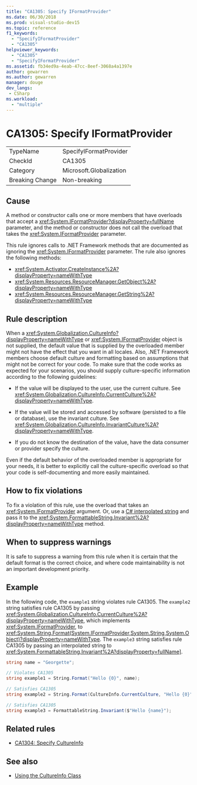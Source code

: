 ```yaml
---
title: "CA1305: Specify IFormatProvider"
ms.date: 06/30/2018
ms.prod: visual-studio-dev15
ms.topic: reference
f1_keywords:
  - "SpecifyIFormatProvider"
  - "CA1305"
helpviewer_keywords:
  - "CA1305"
  - "SpecifyIFormatProvider"
ms.assetid: fb34ed9a-4eab-47cc-8eef-3068a4a1397e
author: gewarren
ms.author: gewarren
manager: douge
dev_langs:
 - CSharp
ms.workload:
  - "multiple"
---
```

# CA1305: Specify IFormatProvider

|||
|-|-|
|TypeName|SpecifyIFormatProvider|
|CheckId|CA1305|
|Category|Microsoft.Globalization|
|Breaking Change|Non-breaking|

## Cause

A method or constructor calls one or more members that have overloads that accept a <xref:System.IFormatProvider?displayProperty=fullName> parameter, and the method or constructor does not call the overload that takes the <xref:System.IFormatProvider> parameter.

This rule ignores calls to .NET Framework methods that are documented as ignoring the <xref:System.IFormatProvider> parameter. The rule also ignores the following methods:

- <xref:System.Activator.CreateInstance%2A?displayProperty=nameWithType>
- <xref:System.Resources.ResourceManager.GetObject%2A?displayProperty=nameWithType>
- <xref:System.Resources.ResourceManager.GetString%2A?displayProperty=nameWithType>

## Rule description

When a <xref:System.Globalization.CultureInfo?displayProperty=nameWithType> or <xref:System.IFormatProvider> object is not supplied, the default value that is supplied by the overloaded member might not have the effect that you want in all locales. Also, .NET Framework members choose default culture and formatting based on assumptions that might not be correct for your code. To make sure that the code works as expected for your scenarios, you should supply culture-specific information according to the following guidelines:

- If the value will be displayed to the user, use the current culture. See <xref:System.Globalization.CultureInfo.CurrentCulture%2A?displayProperty=nameWithType>.

- If the value will be stored and accessed by software (persisted to a file or database), use the invariant culture. See <xref:System.Globalization.CultureInfo.InvariantCulture%2A?displayProperty=nameWithType>.

- If you do not know the destination of the value, have the data consumer or provider specify the culture.

Even if the default behavior of the overloaded member is appropriate for your needs, it is better to explicitly call the culture-specific overload so that your code is self-documenting and more easily maintained.

## How to fix violations

To fix a violation of this rule, use the overload that takes an <xref:System.IFormatProvider> argument. Or, use a [C# interpolated string](/dotnet/csharp/tutorials/string-interpolation) and pass it to the <xref:System.FormattableString.Invariant%2A?displayProperty=nameWithType> method.

## When to suppress warnings

It is safe to suppress a warning from this rule when it is certain that the default format is the correct choice, and where code maintainability is not an important development priority.

## Example

In the following code, the `example1` string violates rule CA1305. The `example2` string satisfies rule CA1305 by passing <xref:System.Globalization.CultureInfo.CurrentCulture%2A?displayProperty=nameWithType>, which implements <xref:System.IFormatProvider>, to <xref:System.String.Format(System.IFormatProvider,System.String,System.Object)?displayProperty=nameWithType>. The `example3` string satisfies rule CA1305 by passing an interpolated string to <xref:System.FormattableString.Invariant%2A?displayProperty=fullName]>.

```csharp
string name = "Georgette";

// Violates CA1305
string example1 = String.Format("Hello {0}", name);

// Satisfies CA1305
string example2 = String.Format(CultureInfo.CurrentCulture, "Hello {0}", name);

// Satisfies CA1305
string example3 = FormattableString.Invariant($"Hello {name}");
```

## Related rules

- [CA1304: Specify CultureInfo](../code-quality/ca1304-specify-cultureinfo.md)

## See also

- [Using the CultureInfo Class](/dotnet/standard/globalization-localization/globalization#Cultures)